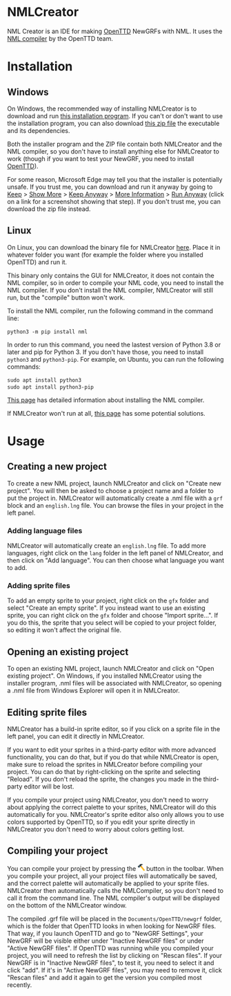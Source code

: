 # NMLCreator
NML Creator is an IDE for making [OpenTTD](https://github.com/OpenTTD/OpenTTD) NewGRFs with NML. It uses the [NML compiler](https://github.com/OpenTTD/nml) by the OpenTTD team.

# Installation
## Windows
On Windows, the recommended way of installing NMLCreator is to download and run [this installation program](https://github.com/DonaldDuck313/NMLCreator/raw/main/nmlcreator-setup-windows.exe). If you can't or don't want to use the installation program, you can also download [this zip file](https://github.com/DonaldDuck313/NMLCreator/raw/main/NMLCreator-windows.zip) the executable and its dependencies.

Both the installer program and the ZIP file contain both NMLCreator and the NML compiler, so you don't have to install anything else for NMLCreator to work (though if you want to test your NewGRF, you need to install [OpenTTD](https://github.com/OpenTTD/OpenTTD)).

For some reason, Microsoft Edge may tell you that the installer is potentially unsafe. If you trust me, you can download and run it anyway by going to [Keep](https://i.stack.imgur.com/7Cv9M.png) > [Show More](https://i.stack.imgur.com/qGC1e.png) > [Keep Anyway](https://i.stack.imgur.com/TTtJY.png) > [More Information](https://i.stack.imgur.com/nGNPh.png) > [Run Anyway](https://i.stack.imgur.com/CJwy1.png) (click on a link for a screenshot showing that step). If you don't trust me, you can download the zip file instead.

## Linux
On Linux, you can download the binary file for NMLCreator [here](https://github.com/DonaldDuck313/NMLCreator/raw/main/NMLCreator-linux). Place it in whatever folder you want (for example the folder where you installed OpenTTD) and run it.

This binary only contains the GUI for NMLCreator, it does not contain the NML compiler, so in order to compile your NML code, you need to install the NML compiler. If you don't install the NML compiler, NMLCreator will still run, but the "compile" button won't work.

To install the NML compiler, run the following command in the command line:

    python3 -m pip install nml

In order to run this command, you need the lastest version of Python 3.8 or later and pip for Python 3. If you don't have those, you need to install `python3` and `python3-pip`. For example, on Ubuntu, you can run the following commands:

    sudo apt install python3
    sudo apt install python3-pip

[This page](https://github.com/OpenTTD/nml#3-installation) has detailed information about installing the NML compiler.

If NMLCreator won't run at all, [this page](https://askubuntu.com/q/308128) has some potential solutions.

# Usage
## Creating a new project
To create a new NML project, launch NMLCreator and click on "Create new project". You will then be asked to choose a project name and a folder to put the project in. NMLCreator will automatically create a .nml file with a `grf` block and an `english.lng` file. You can browse the files in your project in the left panel.

### Adding language files
NMLCreator will automatically create an `english.lng` file. To add more languages, right click on the `lang` folder in the left panel of NMLCreator, and then click on "Add language". You can then choose what language you want to add.

### Adding sprite files
To add an empty sprite to your project, right click on the `gfx` folder and select "Create an empty sprite". If you instead want to use an existing sprite, you can right click on the `gfx` folder and choose "Import sprite...". If you do this, the sprite that you select will be copied to your project folder, so editing it won't affect the original file.

## Opening an existing project
To open an existing NML project, launch NMLCreator and click on "Open existing project". On Windows, if you installed NMLCreator using the installer program, .nml files will be associated with NMLCreator, so opening a .nml file from Windows Explorer will open it in NMLCreator.

## Editing sprite files
NMLCreator has a build-in sprite editor, so if you click on a sprite file in the left panel, you can edit it directly in NMLCreator.

If you want to edit your sprites in a third-party editor with more advanced functionality, you can do that, but if you do that while NMLCreator is open, make sure to reload the sprites in NMLCreator before compiling your project. You can do that by right-clicking on the sprite and selecting "Reload". If you don't reload the sprite, the changes you made in the third-party editor will be lost.

If you compile your project using NMLCreator, you don't need to worry about applying the correct palette to your sprites, NMLCreator will do this automatically for you. NMLCreator's sprite editor also only allows you to use colors supported by OpenTTD, so if you edit your sprite directly in NMLCreator you don't need to worry about colors getting lost.

## Compiling your project
You can compile your project by pressing the <img src="https://raw.githubusercontent.com/DonaldDuck313/NMLCreator/main/sources/icons/hammer.svg" height="16"/> button in the toolbar. When you compile your project, all your project files will automatically be saved, and the correct palette will automatically be applied to your sprite files. NMLCreator then automatically calls the NMLCompiler, so you don't need to call it from the command line. The NML compiler's output will be displayed on the bottom of the NMLCreator window.

The compiled .grf file will be placed in the `Documents/OpenTTD/newgrf` folder, which is the folder that OpenTTD looks in when looking for NewGRF files. That way, if you launch OpenTTD and go to "NewGRF Settings", your NewGRF will be visible either under "Inactive NewGRF files" or under "Active NewGRF files". If OpenTTD was running while you compiled your project, you will need to refresh the list by clicking on "Rescan files". If your NewGRF is in "Inactive NewGRF files", to test it, you need to select it and click "add". If it's in "Active NewGRF files", you may need to remove it, click "Rescan files" and add it again to get the version you compiled most recently.
